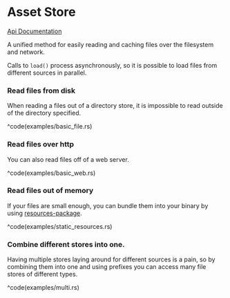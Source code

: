 # Asset Store

[Api Documentation](http://tyoverby.com/asset_store/asset_store/trait.AssetStore.html)

A unified method for easily reading and caching files over the filesystem
and network.

Calls to `load()` process asynchronously, so it is possible to load files
from different sources in parallel.

### Read files from disk

When reading a files out of a directory store, it is impossible to read outside
of the directory specified.

^code(examples/basic_file.rs)

### Read files over http

You can also read files off of a web server.

^code(examples/basic_web.rs)

### Read files out of memory

If your files are small enough, you can bundle them into your binary by using
[resources-package](https://github.com/tomaka/rust-package.git).

^code(examples/static_resources.rs)

### Combine different stores into one.

Having multiple stores laying around for different sources is a pain, so
by combining them into one and using prefixes you can access many
file stores of different types.

^code(examples/multi.rs)
